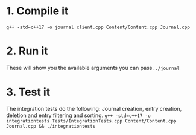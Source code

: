
# 1. Compile it
`g++ -std=c++17 -o journal client.cpp Content/Content.cpp Journal.cpp`

# 2. Run it
These will show you the available arguments you can pass.
`./journal`

# 3. Test it
The integration tests do the following:
Journal creation, entry creation, deletion and entry filtering and sorting.
`g++ -std=c++17 -o integrationtests Tests/IntegrationTests.cpp Content/Content.cpp Journal.cpp && ./integrationtests`
